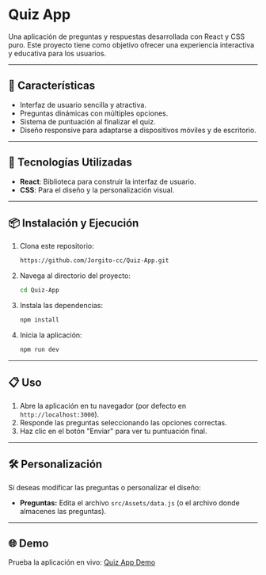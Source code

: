 # Quiz App

Una aplicación de preguntas y respuestas desarrollada con React y CSS puro. Este proyecto tiene como objetivo ofrecer una experiencia interactiva y educativa para los usuarios.

---

## 📝 **Características**

- Interfaz de usuario sencilla y atractiva.
- Preguntas dinámicas con múltiples opciones.
- Sistema de puntuación al finalizar el quiz.
- Diseño responsive para adaptarse a dispositivos móviles y de escritorio.

---

## 🚀 **Tecnologías Utilizadas**

- **React**: Biblioteca para construir la interfaz de usuario.
- **CSS**: Para el diseño y la personalización visual.

---

## 📦 **Instalación y Ejecución**

1. Clona este repositorio:
   ```bash
   https://github.com/Jorgito-cc/Quiz-App.git
   ```
2. Navega al directorio del proyecto:
   ```bash
   cd Quiz-App
   ```
3. Instala las dependencias:
   ```bash
   npm install
   ```
4. Inicia la aplicación:
   ```bash
   npm run dev
   ```

---

## 📋 **Uso**

1. Abre la aplicación en tu navegador (por defecto en `http://localhost:3000`).
2. Responde las preguntas seleccionando las opciones correctas.
3. Haz clic en el botón "Enviar" para ver tu puntuación final.


---

## 🛠️ **Personalización**

Si deseas modificar las preguntas o personalizar el diseño:

- **Preguntas:** Edita el archivo `src/Assets/data.js` (o el archivo donde almacenes las preguntas).

---
## 🌐 **Demo**

Prueba la aplicación en vivo: [Quiz App Demo](https://quizbasic.netlify.app)


